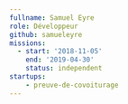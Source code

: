 ```yaml
---
fullname: Samuel Eyre
role: Développeur
github: samueleyre
missions:
  - start: '2018-11-05'
    end: '2019-04-30'
    status: independent
startups:
    - preuve-de-covoiturage
---
```

